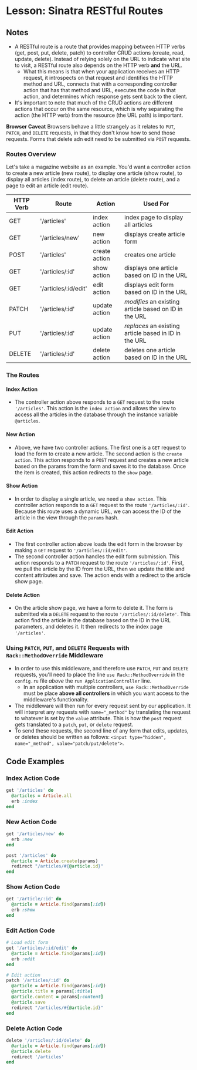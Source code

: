 # Lesson: Sinatra RESTful Routes

## Notes

- A RESTful route is a route that provides mapping between HTTP verbs (get, post, put, delete, patch) to controller CRUD actions (create, read, update, delete). Instead of relying solely on the URL to indicate what site to visit, a RESTful route also depends on the HTTP verb **and** the URL.
  - What this means is that when your application receives an HTTP request, it introspects on that request and identifies the HTTP method and URL, connects that with a corresponding controller action that has that method and URL, executes the code in that action, and determines which response gets sent back to the client.
- It's important to note that much of the CRUD actions are different actions that occur on the same resource, which is why separating the action (the HTTP verb) from the resource (the URL path) is important.

**Browser Caveat**
Browsers behave a little strangely as it relates to `PUT`, `PATCH`, and `DELETE` requests, in that they don't know how to send those requests. Forms that delete adn edit need to be submitted via `POST` requests.

### Routes Overview

Let's take a magazine website as an example. You'd want a controller action to create a new article (new route), to display one article (show route), to display all articles (index route), to delete an article (delete route), and a page to edit an article (edit route).

|**HTTP Verb**|**Route**|**Action**|**Used For**|
|---|---|---|---|
|GET|'/articles'|index action|index page to display all articles|
|GET|'/articles/new'|new action|displays create article form|
|POST|'/articles'|create action|creates one article|
|GET|'/articles/:id'|show action|displays one article based on ID in the URL|
|GET|'/articles/:id/edit'|edit action|displays edit form based on ID in the URL|
|PATCH|'/articles/:id'|update action|_modifies_ an existing article based on ID in the URL|
|PUT|'/articles/:id'|update action|_replaces_ an existing article based in ID in the URL|
|DELETE|'/articles/:id'|delete action|deletes one article based on ID in the URL|

### The Routes

#### Index Action

- The controller action above responds to a `GET` request to the route `'/articles'`. This action is the `index action` and allows the view to access all the articles in the database through the instance variable `@articles`.

#### New Action

- Above, we have two controller actions. The first one is a `GET` request to load the form to create a new article. The second action is the `create action`. This action responds to a `POST` request and creates a new article based on the params from the form and saves it to the database. Once the item is created, this action redirects to the `show` page.

#### Show Action

- In order to display a single article, we need a `show action`. This controller action responds to a `GET` request to the route `'/articles/:id'`. Because this route uses a dynamic URL, we can access the ID of the article in the view through the `params` hash.

#### Edit Action

- The first controller action above loads the edit form in the browser by making a `GET` request to `'/articles/:id/edit'`.
- The second controller action handles the edit form submission. This action responds to a `PATCH` request to the route `'/articles/:id'`. First, we pull the article by the ID from the URL, then we update the title and content attributes and save. The action ends with a redirect to the article show page.

#### Delete Action

- On the article show page, we have a form to delete it. The form is submitted via a `DELETE` request to the route `'/articles/:id/delete'`. This action find the article in the database based on the ID in the URL parameters, and deletes it. It then redirects to the index page `'/articles'`.

### Using `PATCH`, `PUT`, and `DELETE` Requests with `Rack::MethodOverride` Middleware

- In order to use this middleware, and therefore use `PATCH`, `PUT` and `DELETE` requests, you'll need to place the line `use Rack::MethodOverride` in the `config.ru` file _above_ the `run ApplicationController` line.
  - In an application with multiple controllers, `use Rack::MethodOverride` must be place **above all controllers** in which you want access to the middleware's functionality.
- The middleware will then run for every request sent by our application. It will interpret any requests with `name="_method"` by translating the request to whatever is set by the `value` attribute. This is how the `post` request gets translated to a `patch`, `put`, or `delete` request.
- To send these requests, the second line of any form that edits, updates, or deletes should be written as follows: `<input type="hidden", name="_method", value="patch/put/delete">`.

## Code Examples

### Index Action Code

```ruby
get '/articles' do
  @articles = Article.all
  erb :index
end
```

### New Action Code

```ruby
get '/articles/new' do
  erb :new
end

post '/articles' do
  @article = Article.create(params)
  redirect "/articles/#{@article.id}"
end
```

### Show Action Code

```ruby
get '/article/:id' do
  @article = Article.find(params[:id])
  erb :show
end
```

### Edit Action Code

```ruby
# Load edit form
get '/articles/:id/edit' do
  @article = Article.find(params[:id])
  erb :edit
end

# Edit action
patch '/articles/:id' do
  @article = Article.find(params[:id])
  @article.title = params[:title]
  @article.content = params[:content]
  @article.save
  redirect "/articles/#{@article.id}"
end
```

### Delete Action Code

```ruby
delete '/articles/:id/delete' do
  @article = Article.find(params[:id])
  @article.delete
  redirect '/articles'
end
```